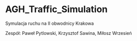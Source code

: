# AGH_Traffic_Simulation

Symulacja ruchu na II obwodnicy Krakowa

Zespół: Paweł Pytlowski, Krzysztof Sawina, Miłosz Wrzesień
